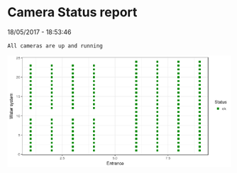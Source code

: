 Camera Status report
================
18/05/2017 - 18:53:46

    All cameras are up and running

![](camreport_files/figure-markdown_github/unnamed-chunk-2-1.png)
